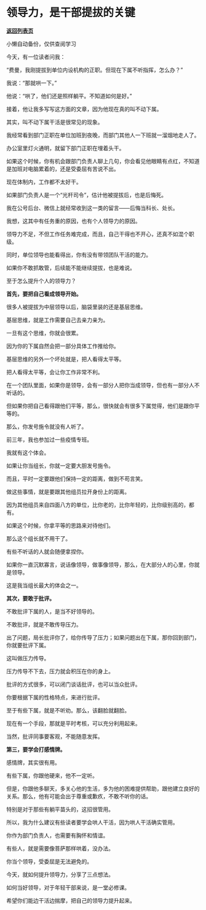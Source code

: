 # 领导力，是干部提拔的关键

[**返回列表页**](/gzh/费曼的小茶馆)

小懒自动备份，仅供查阅学习

今天，有一位读者问我：  

“费曼，我刚提拔到单位内设机构的正职。但现在下属不听指挥，怎么办？”  

我说：“那就哄一下。”

他说：“哄了，他们还是照样躺平。不知道如何是好。”  

接着，他让我多写写这方面的文章，因为他现在真的叫不动下属。  

其实，叫不动下属干活是很常见的现象。  

我经常看到部门正职在单位加班到夜晚，而部门其他人一下班就一溜烟地走人了。  

办公室里灯火通明，就留下部门正职在埋着头干。  

如果这个时候，你有机会跟部门负责人聊上几句，你会看见他眼睛有点红，不知道是加班对电脑累着的，还是受委屈有苦说不出。

现在体制内，工作都不太好干。  

如果部门负责人是一个“光杆司令”，估计他被提拔后，也是后悔死。

我在公号后台、微信上就经常收到这一类的留言——后悔当科长、处长。  

我想，这其中有任务重的原因，也有个人领导力的原因。

领导力不足，不但工作任务难完成，而且，自己干得也不开心，还真不如混个职级。  

同时，单位领导也能看得出，你有没有带领团队干活的能力。

如果你不敢抓敢管，后续能不能继续提拔，也是难说。  

至于怎么提升个人的领导力？

**首先，要把自己看成领导开始。**

很多人被提拔为中层领导以后，脑袋里装的还是基层思维。

基层思维，就是工作需要自己去亲力亲为。  

一旦有这个思维，你就会很累。  

因为你的下属自然会把一部分具体工作推给你。  

基层思维的另外一个坏处就是，把人看得太平等。  

把人看得太平等，会让你工作非常不利。  

在一个团队里面，如果你是领导，会有一部分人把你当成领导，但也有一部分人不听话的。  

但如果你把自己看得跟他们平等，那么，很快就会有很多下属觉得，他们是跟你平等的。  

那么，你发号施令就没有人听了。  

前三年，我也参加过一些疫情专班。  

我就有这个体会。

如果让你当组长，你就一定要大胆发号施令。

而且，平时一定要跟他们保持一定的距离，做到不苟言笑。

做这些事情，就是要跟其他组员拉开身份上的距离。

因为其他组员来自四面八方的单位，比你老的，比你年轻的，比你级别高的，都有。

如果这个时候，你拿平等的思路来对待他们。  

那么这个组长就不用干了。

有些不听话的人就会随便拿捏你。

如果你一直沉默寡言，说话像领导，做事像领导，那么，在大部分人的心里，你就是领导。  

这是我当组长最大的体会之一。  

**其次，要敢于批评。**  

不敢批评下属的人，是当不好领导的。  

不敢批评，就是不敢传导压力。  

出了问题，局长批评你了，给你传导了压力；如果问题出在下属，那你回到部门，你就要批评下属。  

这叫做压力传导。

压力传导不下去，压力就会积压在你的身上。

批评的方式很多，可以闭门谈话批评，也可以当众批评。

你要根据下属的性格特点，来进行批评。

至于有些下属，就是不听劝。那么，该翻脸就翻脸。  

现在有一个手段，那就是平时考核，可以充分利用起来。

当然，批评同事要客观，不能随意发挥。

**第三，要学会打感情牌。**

感情牌，其实很有用。  

有些下属，你跟他硬来，他不一定听。  

但是，你跟他多聊天，多关心他的生活，多为他的困难提供帮助，跟他建立良好的关系。那么，他有可能会出于尊重或歉疚，不敢不听你的话。

特别是对于那些有躺平苗头的，这招很管用。  

所以，我为什么建议有些读者要学会哄人干活，因为哄人干活确实管用。

你作为部门负责人，也需要有胸怀和情谊。

有些人，就是需要像菩萨那样哄着，没办法。

你当个领导，受委屈是无法避免的。

今天，就如何提升领导力，分享了三点想法。

如何当好领导，对于年轻干部来说，是一堂必修课。  

希望你们能边干活边揣摩，把自己的领导力提升起来。

